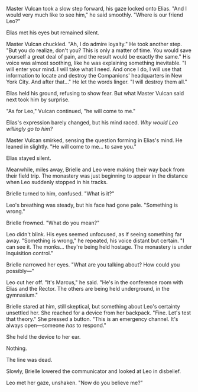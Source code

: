 

Master Vulcan took a slow step forward, his gaze locked onto Elias. "And I would very much like to see him," he said smoothly. "Where is our friend Leo?"

Elias met his eyes but remained silent.

Master Vulcan chuckled. "Ah, I do admire loyalty." He took another step. "But you do realize, don't you? This is only a matter of time. You would save yourself a great deal of pain, and the result would be exactly the same." His voice was almost soothing, like he was explaining something inevitable. "I will enter your mind. I will take what I need. And once I do, I will use that information to locate and destroy the Companions' headquarters in New York City. And after that…" He let the words linger. "I will destroy them all."

Elias held his ground, refusing to show fear. But what Master Vulcan said next took him by surprise.

"As for Leo," Vulcan continued, "he will come to me."

Elias's expression barely changed, but his mind raced. *Why would Leo willingly go to him?*

Master Vulcan smirked, sensing the question forming in Elias's mind. He leaned in slightly. "He will come to me… to save you."

Elias stayed silent.

Meanwhile, miles away, Brielle and Leo were making their way back from their field trip. The monastery was just beginning to appear in the distance when Leo suddenly stopped in his tracks.

Brielle turned to him, confused. "What is it?"

Leo's breathing was steady, but his face had gone pale. "Something is wrong."

Brielle frowned. "What do you mean?"

Leo didn't blink. His eyes seemed unfocused, as if seeing something far away. "Something is wrong," he repeated, his voice distant but certain. "I can see it. The monks… they're being held hostage. The monastery is under Inquisition control."

Brielle narrowed her eyes. "What are you talking about? How could you possibly—"

Leo cut her off. "It's Marcus," he said. "He's in the conference room with Elias and the Rector. The others are being held underground, in the gymnasium."

Brielle stared at him, still skeptical, but something about Leo's certainty unsettled her. She reached for a device from her backpack. "Fine. Let's test that theory." She pressed a button. "This is an emergency channel. It's always open—someone *has* to respond."

She held the device to her ear.

Nothing.

The line was dead.

Slowly, Brielle lowered the communicator and looked at Leo in disbelief.

Leo met her gaze, unshaken. "Now do you believe me?"
